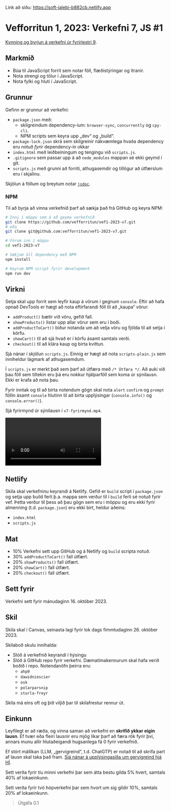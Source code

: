 Link að síðu: https://soft-jalebi-b882cb.netlify.app



# Vefforritun 1, 2023: Verkefni 7, JS #1

[Kynning og byrjun á verkefni úr fyrirlestri 9](https://youtu.be/95g4uylHkyQ).

## Markmið

- Búa til JavaScript forrit sem notar föll, flæðistýringar og ítranir.
- Nota strengi og tölur í JavaScript.
- Nota fylki og hluti í JavaScript.

## Grunnur

Gefinn er grunnur að verkefni:

- `package.json` með:
  - skilgreindum dependency-ium: `browser-sync`, `concurrently` og `cpy-cli`.
  - NPM scripts sem keyra upp „dev“ og „build“.
- `package-lock.json` skrá sem skilgreinir nákvæmlega hvaða dependency eru notuð _fyrir_ dependency-in okkar
- `index.html` með leiðbeiningum og tengingu við `scripts.js`.
- `.gitignore` sem passar upp á að `node_modules` mappan sé ekki geymd í git.
- `scripts.js` með grunni að forriti, athugasemdir og tillögur að útfærslum eru í skjalinu.

Skjölun á föllum og breytum notar [`jsdoc`](https://jsdoc.app/).

### NPM

Til að byrja að vinna verkefnið þarf að sækja það frá GitHub og keyra NPM:

```bash
# Inni í möppu sem á að geyma verkefnið
git clone https://github.com/vefforritun/vef1-2023-v7.git
# eða
git clone git@github.com:vefforritun/vef1-2023-v7.git

# Förum inn í möppu
cd vef1-2023-v7

# Sækjum öll dependency með NPM
npm install

# Keyrum NPM script fyrir development
npm run dev
```

## Virkni

Setja skal upp forrit sem leyfir kaup á vörum í gegnum `console`. Eftir að hafa opnað DevTools er hægt að nota eftirfarandi föll til að „kaupa“ vörur:

- `addProduct()` bætir við vöru, gefið fall.
- `showProducts()` listar upp allar vörur sem eru í boði.
- `addProductToCart()` biður notanda um að velja vöru og fjölda til að setja í körfu.
- `showCart()` til að sjá hvað er í körfu ásamt samtals verði.
- `checkout()` til að klára kaup og birta kvittun.

Sjá nánar í skjölun `scripts.js`. Einnig er hægt að nota `scripts-plain.js` sem inniheldur lágmark af athugasemdum.

Í `scripts.js` er merkt það sem þarf að útfæra með `/* Útfæra */`. Að auki við þau föll sem tiltekin eru þá eru nokkur hjálparföll sem koma úr sýnilausn. Ekki er krafa að nota þau.

Fyrir inntak og til að birta notendum gögn skal nota `alert` `confirm` og `prompt` föllin ásamt `console` hlutinn til að birta upplýsingar (`console.info()` og `console.error()`).

Sjá fyrirmynd úr sýnilausn í `v7-fyrirmynd.mp4`.

![Fyrirmynd](./v7-fyrirmynd.mp4)

## Netlify

Skila skal verkefninu keyrandi á Netlify. Gefið er `build` script í `package.json` og setja upp build ferli þ.a. mappa sem verður til í `build` ferli sé notuð fyrir vef. Þetta verður til þess að þau gögn sem eru i möppu og eru ekki fyrir almenning (t.d. `package.json`) eru ekki birt, heldur aðeins:

- `index.html`
- `scripts.js`

## Mat

- 10% Verkefni sett upp GitHub og á Netlify og `build` scripta notuð.
- 30% `addProductToCart()` fall útfært.
- 20% `showProducts()` fall útfært.
- 20% `showCart()` fall útfært.
- 20% `checkout()` fall útfært.

## Sett fyrir

Verkefni sett fyrir mánudaginn 16. október 2023.

## Skil

Skila skal í Canvas, seinasta lagi fyrir lok dags fimmtudaginn 26. október 2023.

Skilaboð skulu innihalda:

- Slóð á verkefnið keyrandi í hýsingu
- Slóð á GitHub repo fyrir verkefni. Dæmatímakennurum skal hafa verið boðið í repo. Notendanöfn þeirra eru:
  - `ahp9`
  - `dawidniescier`
  - `osk`
  - `polarparsnip`
  - `sturla-freyr`

Skila má eins oft og þið viljið þar til skilafrestur rennur út.

## Einkunn

Leyfilegt er að ræða, og vinna saman að verkefni en **skrifið ykkar eigin lausn**. Ef tvær eða fleiri lausnir eru mjög líkar þarf að færa rök fyrir því, annars munu allir hlutaðeigandi hugsanlega fá 0 fyrir verkefnið.

Ef stórt mállíkan (LLM, „gervigreind“, t.d. ChatGTP) er notað til að skrifa part af lausn skal taka það fram. [Sjá nánar á upplýsingasíða um gervigreind hjá HÍ](https://gervigreind.hi.is/).

Sett verða fyrir tíu minni verkefni þar sem átta bestu gilda 5% hvert, samtals 40% af lokaeinkunn.

Sett verða fyrir tvö hópverkefni þar sem hvort um sig gildir 10%, samtals 20% af lokaeinkunn.

> Útgáfa 0.1
